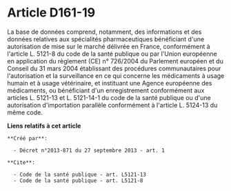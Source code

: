 # Article D161-19

La base de données comprend, notamment, des informations et des données relatives aux spécialités pharmaceutiques bénéficiant
d'une autorisation de mise sur le marché délivrée en France, conformément à l'article L. 5121-8 du code de la santé publique
ou par l'Union européenne en application du règlement (CE) n° 726/2004 du Parlement européen et du Conseil du 31 mars 2004
établissant des procédures communautaires pour l'autorisation et la surveillance en ce qui concerne les médicaments à usage
humain et à usage vétérinaire, et instituant une Agence européenne des médicaments, ou bénéficiant d'un enregistrement
conformément aux articles L. 5121-13 et L. 5121-14-1 du code de la santé publique ou d'une autorisation d'importation
parallèle conformément à l'article L. 5124-13 du même code.

**Liens relatifs à cet article**

	**Créé par**:

	  - Décret n°2013-871 du 27 septembre 2013 - art. 1

	**Cite**:

	  - Code de la santé publique - art. L5121-13
	  - Code de la santé publique - art. L5121-8
